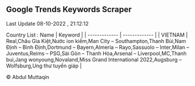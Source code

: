 

## Google Trends Keywords Scraper 
 
Last Update 08-10-2022 , 21:12:12

Country List :
 Name  | Keyword |
| ------------- | ------------- |
| VIETNAM | Real,Châu Gia Kiệt,Nước ion kiềm,Man City – Southampton,Thanh Bùi,Nam Định – Bình Định,Dortmund – Bayern,Almería – Rayo,Sassuolo – Inter,Milan – Juventus,Reims – PSG,Sài Gòn – Thanh Hóa,Arsenal – Liverpool,MC,Thanh bui,Jang wonyoung,Novaland,Miss Grand International 2022,Augsburg – Wolfsburg,Ung thư tuyến giáp |



© Abdul Muttaqin 
